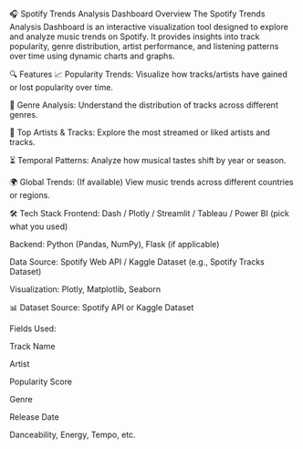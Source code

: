 🎧 Spotify Trends Analysis Dashboard
Overview
The Spotify Trends Analysis Dashboard is an interactive visualization tool designed to explore and analyze music trends on Spotify. It provides insights into track popularity, genre distribution, artist performance, and listening patterns over time using dynamic charts and graphs.

🔍 Features
📈 Popularity Trends: Visualize how tracks/artists have gained or lost popularity over time.

🎵 Genre Analysis: Understand the distribution of tracks across different genres.

👥 Top Artists & Tracks: Explore the most streamed or liked artists and tracks.

⏳ Temporal Patterns: Analyze how musical tastes shift by year or season.

🌍 Global Trends: (If available) View music trends across different countries or regions.

🛠️ Tech Stack
Frontend: Dash / Plotly / Streamlit / Tableau / Power BI (pick what you used)

Backend: Python (Pandas, NumPy), Flask (if applicable)

Data Source: Spotify Web API / Kaggle Dataset (e.g., Spotify Tracks Dataset)

Visualization: Plotly, Matplotlib, Seaborn

📊 Dataset
Source: Spotify API or Kaggle Dataset

Fields Used:

Track Name

Artist

Popularity Score

Genre

Release Date

Danceability, Energy, Tempo, etc.
